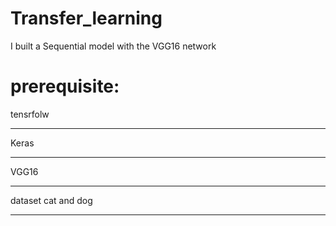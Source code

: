 # Transfer_learning
I built a Sequential model with the VGG16 network 

# prerequisite:
tensrfolw <hr/>
Keras <hr/>
VGG16 <hr/>
dataset cat and dog <hr/>
